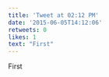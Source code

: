 ```yaml
---
title: 'Tweet at 02:12 PM'
date: '2015-06-05T14:12:06'
retweets: 0
likes: 1
text: "First"
---
```

First